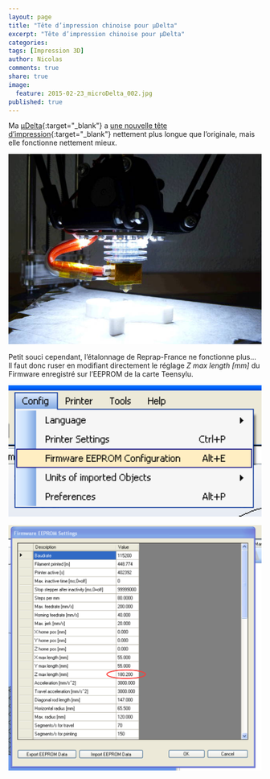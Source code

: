 ```yaml
---
layout: page
title: "Tête d’impression chinoise pour µDelta"
excerpt: "Tête d’impression chinoise pour µDelta"
categories:
tags: [Impression 3D]
author: Nicolas
comments: true
share: true
image:
  feature: 2015-02-23_microDelta_002.jpg
published: true
---
```



Ma [µDelta](http://www.reprap-france.com){:target="_blank"} a [une nouvelle tête d’impression](http://www.aliexpress.com/snapshot/6628216843.html){:target="_blank"} nettement plus longue que l’originale, mais elle fonctionne nettement mieux.


![](/files/2015-05-24-tete-impression/images/2015-05-24_hotend_6628216843.jpg)


Petit souci cependant, l’étalonnage de Reprap-France ne fonctionne plus... Il faut donc ruser en modifiant directement le réglage *Z max length [mm]* du Firmware enregistré sur l’EEPROM de la carte Teensylu.

![](/files/2015-05-24-tete-impression/images/FirmwareEEPROMSettings_1.png)

![](/files/2015-05-24-tete-impression/images/FirmwareEEPROMSettings_2.png)
